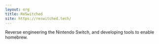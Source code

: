 ```yaml
---
layout: org
title: ReSwitched
site: https://reswitched.tech/
---
```

Reverse engineering the Nintendo Switch, and developing tools to enable homebrew.

